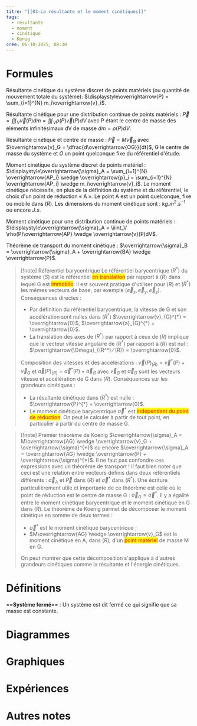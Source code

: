```yaml
---
titre: "[[03-La résultante et le moment cinétiques]]"
tags:
  - résultante
  - moment
  - cinétique
  - Kœnig
crée: 06-10-2025, 08:30
---
```

# Formules
Résultante cinétique du système discret de points matériels (ou quantité de mouvement totale du système): $\displaystyle\overrightarrow{P} = \sum_{i=1}^{N} m_i\overrightarrow{v}_i$.

Résultante cinétique pour une distribution continue de points matériels : $\displaystyle\overrightarrow{P} = \iiint_V \overrightarrow{v}(P)dm = \iiint_V \rho(P)\overrightarrow{v}(P)dV$ avec P étant le centre de masse des éléments infinitésimaux dV de masse $dm = \rho(P)dV$.

Résultante cinétique et centre de masse : $\overrightarrow{P} = M\overrightarrow{v}_G$ avec $\overrightarrow{v}_G = \dfrac{d\overrightarrow{OG}}{dt}$, G le centre de masse du système et $O$ un point quelconque fixe du référentiel d'étude.

Moment cinétique du système discret de points matériel : $\displaystyle\overrightarrow{\sigma}_A = \sum_{i=1}^{N} \overrightarrow{AP_i} \wedge \overrightarrow{p}_i = \sum_{i=1}^{N} \overrightarrow{AP_i} \wedge m_i\overrightarrow{v}_i$. Le moment cinétique nécessite, en plus de la définition du système et du référentiel, le choix d'un point de réduction « A ». Le point A est un point quelconque, fixe ou mobile dans $(R)$. Les dimensions du moment cinétique sont : $kg.m^{2}.s^{-1}$ ou encore $J.s$.

Moment cinétique pour une distribution continue de points matériels : $\displaystyle\overrightarrow{\sigma}_A = \iiint_V \rho(P)\overrightarrow{AP} \wedge \overrightarrow{v}(P)dV$.

Théorème de transport du moment cinétique : $\overrightarrow{\sigma}_B = \overrightarrow{\sigma}_A + \overrightarrow{BA} \wedge \overrightarrow{P}$.

> [!note] Référentiel barycentrique
> Le référentiel barycentrique $(R^*)$ du système $(S)$ est le référentiel <mark style="color: red">en translation</mark> par rapport à $(R)$ dans lequel G est <mark style="color: red">immobile</mark>. Il est souvent pratique d'utiliser pour $(R)$ et $(R^*)$ les mêmes vecteurs de base, par exemple $(\overrightarrow{e}_x, \overrightarrow{e}_y, \overrightarrow{e}_z)$.
> Conséquences directes :
> - Par définition du référentiel barycentrique, la vitesse de G et son accélération sont nulles dans $(R^*)$ $\overrightarrow{v}_{G}^{*} = \overrightarrow{0}$, $\overrightarrow{a}_{G}^{*} = \overrightarrow{0}$.
> - La translation des axes de $(R^*)$ par rapport à ceux de $(R)$ implique que le vecteur vitesse angulaire de $(R^*)$ par rapport à $(R)$ est nul : $\overrightarrow{\Omega}_{(R^*) ⁄ (R)} = \overrightarrow{0}$.
> 
> Composition des vitesses et des accélérations : $\overrightarrow{v}(P)_{(R)} = \overrightarrow{v}^{*}(P) + \overrightarrow{v}_G$ et $\overrightarrow{a}(P)_{(R)} = \overrightarrow{a}^{*}(P) + \overrightarrow{a}_G$ avec $\overrightarrow{v}_G$ et $\overrightarrow{a}_G$ sont les vecteurs vitesse et accélération de G dans $(R)$.
> Conséquences sur les grandeurs cinétiques :
> - La résultante cinétique dans $(R^*)$ est nulle : $\overrightarrow{P}^{*} = \overrightarrow{0}$.
> - Le moment cinétique barycentrique $\overrightarrow{\sigma}^{*}$ est <mark style="color: red">indépendant du point de réduction</mark>. On peut le calculer à partir de tout point, en particulier à partir du centre de masse G.

> [!note] Premier théorème de Koenig
> $\overrightarrow{\sigma}_A = M\overrightarrow{AG} \wedge \overrightarrow{v}_G + \overrightarrow{\sigma}^{*}$ ou encore $\overrightarrow{\sigma}_A = \overrightarrow{AG} \wedge \overrightarrow{P} + \overrightarrow{\sigma}^{*}$.
> Il ne faut pas confondre ces expressions avec un théorème de transport !
> Il faut bien noter que ceci est une relation entre vecteurs définis dans deux référentiels différents : $\overrightarrow{\sigma}_A$ et $\overrightarrow{P}$ dans $(R)$ et $\overrightarrow{\sigma}^{*}$ dans $(R^*)$.
> Une écriture particulièrement utile et importante de ce théorème est celle où le point de réduction est le centre de masse G : $\overrightarrow{\sigma}_G = \overrightarrow{\sigma}^{*}$. Il y a égalité entre le moment cinétique barycentrique et le moment cinétique en G dans $(R)$.
> Le théorème de Koenig permet de décomposer le moment cinétique en somme de deux termes :
> - $\overrightarrow{\sigma}^{*}$ est le moment cinétique barycentrique ;
> - $M\overrightarrow{AG} \wedge \overrightarrow{v}_G$ est le moment cinétique en A, dans $(R)$, d'un <mark style="color: red">point matériel</mark> de masse M en G.
> 
> On peut montrer que cette décomposition s'applique à d'autres grandeurs cinétiques comme la résultante et l'énergie cinétiques.
# Définitions
==**Système fermé**== :
Un système est dit fermé ce qui signifie que sa masse est constante.
# Diagrammes

# Graphiques

# Expériences

# Autres notes
